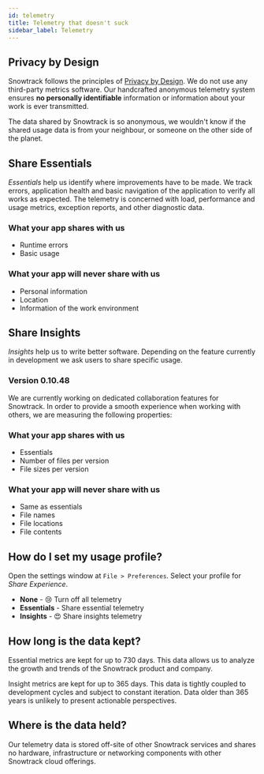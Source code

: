 ```yaml
---
id: telemetry
title: Telemetry that doesn't suck
sidebar_label: Telemetry
---
```


## Privacy by Design

Snowtrack follows the principles of [Privacy by Design](https://en.wikipedia.org/wiki/Privacy_by_design). We do not use any third-party metrics software. Our handcrafted anonymous telemetry system ensures **no personally identifiable** information or information about your work is ever transmitted.

The data shared by Snowtrack is so anonymous, we wouldn't know if the shared usage data is from your neighbour, or someone on the other side of the planet.

## Share Essentials

*Essentials* help us identify where improvements have to be made. We track errors, application health and basic navigation of the application to verify all works as expected. The telemetry is concerned with load, performance and usage metrics, exception reports, and other diagnostic data.

### What your app shares with us

- Runtime errors
- Basic usage

### What your app will never share with us

- Personal information
- Location
- Information of the work environment

## Share Insights

*Insights* help us to write better software. Depending on the feature currently in development we ask users to share specific usage.

### Version 0.10.48

We are currently working on dedicated collaboration features for Snowtrack. In order to provide a smooth experience when working with others, we are measuring the following properties:

### What your app shares with us

- Essentials
- Number of files per version
- File sizes per version

### What your app will never share with us

- Same as essentials
- File names
- File locations
- File contents

## How do I set my usage profile?

Open the settings window at `File > Preferences`. Select your profile for *Share Experience*.

- **None** - 😢 Turn off all telemetry
- **Essentials** - Share essential telemetry
- **Insights** - 😍 Share insights telemetry

## How long is the data kept?

Essential metrics are kept for up to 730 days. This data allows us to analyze the growth and trends of the Snowtrack product and company.

Insight metrics are kept for up to 365 days. This data is tightly coupled to development cycles and subject to constant iteration. Data older than 365 years is unlikely to present actionable perspectives.

## Where is the data held?

Our telemetry data is stored off-site of other Snowtrack services and shares no hardware, infrastructure or networking components with other Snowtrack cloud offerings.
